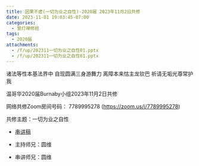 ```yaml
---
title: 因果不虚(一切为业之自性)-2020届 2023年11月2日共修
date: 2023-11-01 19:03:45-07:00
categories:
  - 慧灯禅修班
tags:
  - 2020届
attachments:
  - /f/up/202311一切为业之自性01.pptx
  - /f/up/202311一切为业之自性01.pptx
---
```

诸法等性本基法界中 自现圆满三身游舞力
离障本来怙主龙钦巴 祈请无垢光尊常护我

温哥华2020届Burnaby小组2023年11月2日共修

网络共修Zoom房间号码： 7789995278 (<https://zoom.us/j/7789995278>)

共修主题：一切为业之自性
* [串讲稿](/f/up/202311一切为业之自性01.pptx)

* 主持师兄：圆维
* 串讲师兄：圆维